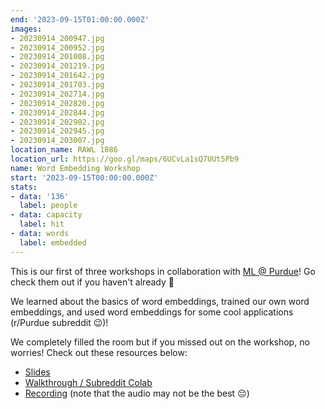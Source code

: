 ```yaml
---
end: '2023-09-15T01:00:00.000Z'
images:
- 20230914_200947.jpg
- 20230914_200952.jpg
- 20230914_201008.jpg
- 20230914_201219.jpg
- 20230914_201642.jpg
- 20230914_201703.jpg
- 20230914_202714.jpg
- 20230914_202820.jpg
- 20230914_202844.jpg
- 20230914_202902.jpg
- 20230914_202945.jpg
- 20230914_203007.jpg
location_name: RAWL 1086
location_url: https://goo.gl/maps/6UCvLa1sQ7UUt5Pb9
name: Word Embedding Workshop
start: '2023-09-15T00:00:00.000Z'
stats:
- data: '136'
  label: people
- data: capacity
  label: hit
- data: words
  label: embedded
---
```


This is our first of three workshops in collaboration with [ML @ Purdue](https://ml-purdue.github.io)! Go check them out if you haven't already 💛

We learned about the basics of word embeddings, trained our own word embeddings, and used word embeddings for some cool applications (r/Purdue subreddit 😉)! 

We completely filled the room but if you missed out on the workshop, no worries! Check out these resources below:
- [Slides](http://puhack.horse/word-embeddings)
- [Walkthrough / Subreddit Colab](https://dagshub.com/ML-Purdue/word-embeddings-workshop)
- [Recording](https://puhack.horse/wemblive) (note that the audio may not be the best 😔)